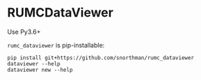 # RUMCDataViewer

Use Py3.6+

`rumc_dataviewer` is pip-installable:
 
```
pip install git+https://github.com/snorthman/rumc_dataviewer
dataviewer --help
dataviewer new --help
```
